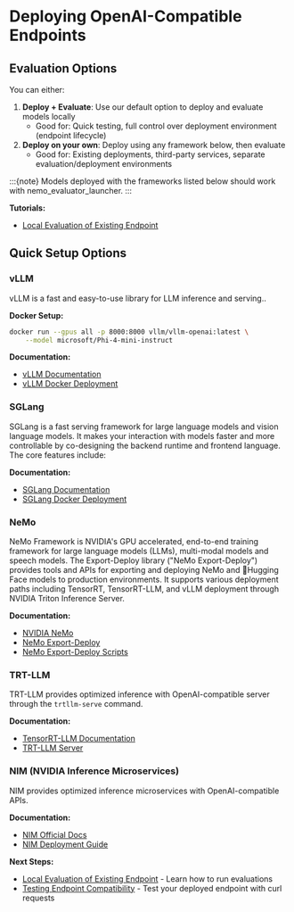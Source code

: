 # Deploying OpenAI-Compatible Endpoints


## Evaluation Options

You can either:
1. **Deploy + Evaluate**: Use our default option to deploy and evaluate models locally
   - Good for: Quick testing, full control over deployment environment (endpoint lifecycle)
2. **Deploy on your own**: Deploy using any framework below, then evaluate
   - Good for: Existing deployments, third-party services, separate evaluation/deployment environments

:::{note}
Models deployed with the frameworks listed below should work with nemo_evaluator_launcher.
:::

**Tutorials:**
- [Local Evaluation of Existing Endpoint](../local_evaluation_of_existing_endpoint.md)

## Quick Setup Options

### vLLM

vLLM is a fast and easy-to-use library for LLM inference and serving..

**Docker Setup:**
```bash
docker run --gpus all -p 8000:8000 vllm/vllm-openai:latest \
    --model microsoft/Phi-4-mini-instruct
```

**Documentation:** 
- [vLLM Documentation](https://docs.vllm.ai/en/latest/)
- [vLLM Docker Deployment](https://docs.vllm.ai/en/stable/deployment/docker.html)

### SGLang

SGLang is a fast serving framework for large language models and vision language models. It makes your interaction with models faster and more controllable by co-designing the backend runtime and frontend language. The core features include:

**Documentation:** 
- [SGLang Documentation](https://docs.sglang.ai/)
- [SGLang Docker Deployment](https://github.com/sgl-project/sglang/tree/main/benchmark/deepseek_v3#using-docker-recommended)

### NeMo

NeMo Framework is NVIDIA's GPU accelerated, end-to-end training framework for large language models (LLMs), multi-modal models and speech models. The Export-Deploy library ("NeMo Export-Deploy") provides tools and APIs for exporting and deploying NeMo and 🤗Hugging Face models to production environments. It supports various deployment paths including TensorRT, TensorRT-LLM, and vLLM deployment through NVIDIA Triton Inference Server.

**Documentation:** 
- [NVIDIA NeMo](https://github.com/NVIDIA-NeMo)
- [NeMo Export-Deploy](https://github.com/NVIDIA-NeMo/Export-Deploy)
- [NeMo Export-Deploy Scripts](https://github.com/NVIDIA-NeMo/Export-Deploy/tree/main/scripts)

### TRT-LLM

TRT-LLM provides optimized inference with OpenAI-compatible server through the `trtllm-serve` command.

**Documentation:** 
- [TensorRT-LLM Documentation](https://docs.nvidia.com/tensorrt-llm/index.html)
- [TRT-LLM Server](https://nvidia.github.io/TensorRT-LLM/commands/trtllm-serve.html)

### NIM (NVIDIA Inference Microservices)

NIM provides optimized inference microservices with OpenAI-compatible APIs.

**Documentation:** 
- [NIM Official Docs](https://docs.nvidia.com/nim/)
- [NIM Deployment Guide](https://docs.nvidia.com/nim/large-language-models/latest/deployment-guide.html#)


**Next Steps:**
- [Local Evaluation of Existing Endpoint](../local_evaluation_of_existing_endpoint.md) - Learn how to run evaluations
- [Testing Endpoint Compatibility](testing_endpoint_oai_compatibility.md) - Test your deployed endpoint with curl requests
